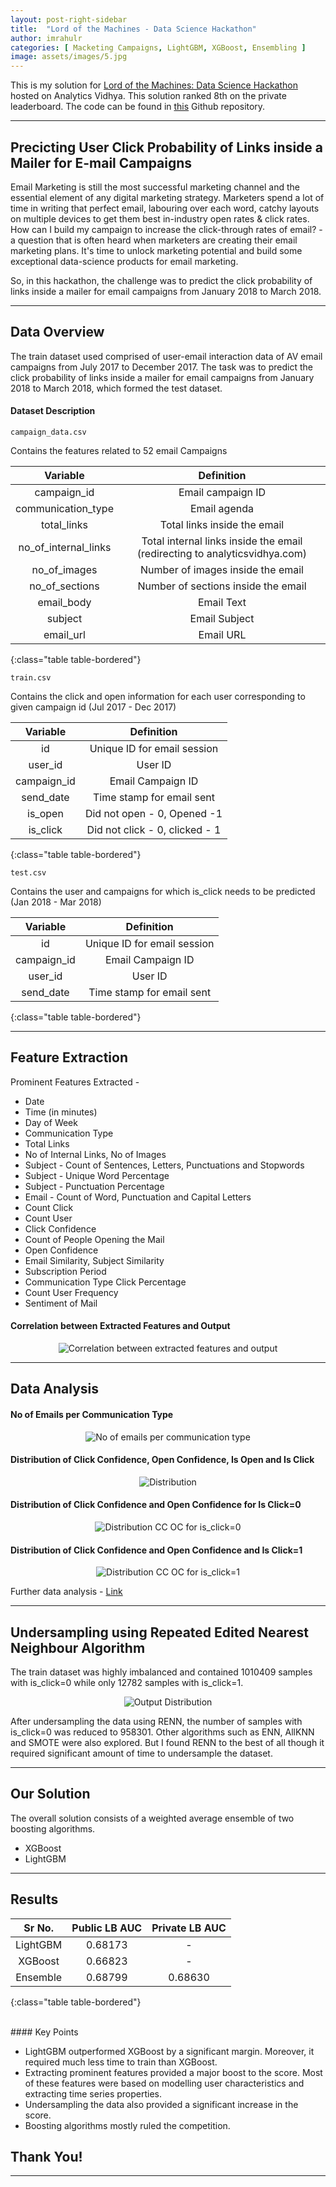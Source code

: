 ```yaml
---
layout: post-right-sidebar
title:  "Lord of the Machines - Data Science Hackathon"
author: imrahulr
categories: [ Macketing Campaigns, LightGBM, XGBoost, Ensembling ]
image: assets/images/5.jpg
---
```


This is my solution for <a href="https://datahack.analyticsvidhya.com/contest/lord-of-the-machines/">Lord of the Machines: Data Science Hackathon</a> hosted on Analytics Vidhya. This solution ranked 8th on the private leaderboard. The code can be found in <a href="https://github.com/imrahulr/Lord-of-the-Machines">this</a> Github repository.

---

## Precicting User Click Probability of Links inside a Mailer for E-mail Campaigns

Email Marketing is still the most successful marketing channel and the essential element of any digital marketing strategy. Marketers spend a lot of time in writing that perfect email, labouring over each word, catchy layouts on multiple devices to get them best in-industry open rates & click rates. How can I build my campaign to increase the click-through rates of email? - a question that is often heard when marketers are creating their email marketing plans. It's time to unlock marketing potential and build some exceptional data-science products for email marketing.

So, in this hackathon, the challenge was to predict the click probability of links inside a mailer for email campaigns from January 2018 to March 2018.

--- 

## Data Overview

The train dataset used comprised of user-email interaction data of AV email campaigns from July 2017 to December 2017. The task was to predict the click probability of links inside a mailer for email campaigns from January 2018 to March 2018, which formed the test dataset.

#### Dataset Description

`campaign_data.csv`

Contains the features related to 52 email Campaigns

| Variable | Definition |
|:--:|:-------:|
| campaign_id | Email campaign ID |
| communication_type | Email agenda |
| total_links | Total links inside the email |
| no_of_internal_links | Total internal links inside the email (redirecting to analyticsvidhya.com) |
| no_of_images | Number of images inside the email |
| no_of_sections | Number of sections inside the email |
| email_body | Email Text |
| subject | Email Subject |
| email_url | Email URL |
{:class="table table-bordered"}

`train.csv`

Contains the click and open information for each user corresponding to given campaign id (Jul 2017 - Dec 2017)

| Variable | Definition |
|:--:|:-------:|
| id | Unique ID for email session |
| user_id | User ID |
| campaign_id | Email Campaign ID |
| send_date | Time stamp for email sent |
| is_open | Did not open - 0, Opened -1 |
| is_click | Did not click - 0, clicked - 1 |
{:class="table table-bordered"}

`test.csv`

Contains the user and campaigns for which is_click needs to be predicted (Jan 2018 - Mar 2018)

| Variable | Definition |
|:--:|:-------:|
| id | Unique ID for email session |
| campaign_id | Email Campaign ID |
| user_id | User ID
| send_date | Time stamp for email sent |
{:class="table table-bordered"}

---

## Feature Extraction

Prominent Features Extracted - 
- Date 
- Time (in minutes)
- Day of Week
- Communication Type
- Total Links
- No of Internal Links, No of Images
- Subject - Count of Sentences, Letters, Punctuations and Stopwords
- Subject - Unique Word Percentage
- Subject - Punctuation Percentage
- Email - Count of Word, Punctuation and Capital Letters
- Count Click
- Count User
- Click Confidence
- Count of People Opening the Mail
- Open Confidence
- Email Similarity, Subject Similarity
- Subscription Period
- Communication Type Click Percentage
- Count User Frequency
- Sentiment of Mail

#### Correlation between Extracted Features and Output

<p align="center">
<img src="{{ site.baseurl }}/assets/images/av/corr.png" alt="Correlation between extracted features and output"/>
</p>

---

## Data Analysis

#### No of Emails per Communication Type 

<p align="center">
<img src="{{ site.baseurl }}/assets/images/av/comm_type.png" alt="No of emails per communication type"/>
</p>

#### Distribution of Click Confidence, Open Confidence, Is Open and Is Click

<p align="center">
<img src="{{ site.baseurl }}/assets/images/av/co_dist.png" alt="Distribution"/>
</p>

#### Distribution of Click Confidence and Open Confidence for Is Click=0

<p align="center">
<img src="{{ site.baseurl }}/assets/images/av/ccoc_is0.png" alt="Distribution CC OC for is_click=0"/>
</p>

#### Distribution of Click Confidence and Open Confidence and Is Click=1

<p align="center">
<img src="{{ site.baseurl }}/assets/images/av/ccoc_is1.png" alt="Distribution CC OC for is_click=1"/>
</p>

Further data analysis - <a href="https://github.com/imrahulr/Lord-of-the-Machines/blob/master/eda.ipynb">Link</a><br>


---

## Undersampling using Repeated Edited Nearest Neighbour Algorithm

The train dataset was highly imbalanced and contained 1010409 samples with is_click=0 while only 12782 samples with is_click=1.

<p align="center">
<img src="{{ site.baseurl }}/assets/images/av/output.png" alt="Output Distribution"/>
</p>

After undersampling the data using RENN, the number of samples with is_click=0 was reduced to 958301. Other algorithms such as ENN, AllKNN and SMOTE were also explored. But I found RENN to the best of all though it required significant amount of time to undersample the dataset.

---

## Our Solution

The overall solution consists of a weighted average ensemble of two boosting algorithms.
- XGBoost
- LightGBM


---

## Results

| Sr No. | Public LB AUC | Private LB AUC |
|:----:|:----:|:------:|
| LightGBM | 0.68173 | - |
| XGBoost | 0.66823 | - |
| Ensemble | 0.68799 | 0.68630 |
{:class="table table-bordered"}

<br>
#### Key Points 

- LightGBM outperformed XGBoost by a significant margin. Moreover, it required much less time to train than XGBoost. 
- Extracting prominent features provided a major boost to the score. Most of these features were based on modelling user characteristics and extracting time series properties.
- Undersampling the data also provided a significant increase in the score.
- Boosting algorithms mostly ruled the competition.

## Thank You!

---
